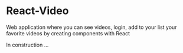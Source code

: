 # React-Video

Web application where you can see videos, login, add to your list your favorite videos by creating components with React 

In construction ...

